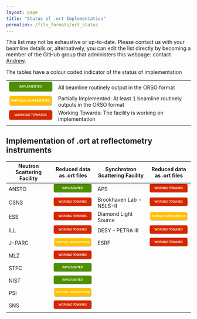 ```yaml
---
layout: page
title: "Status of .ort Implementation"
permalink: /file_formats/ort_status
---
```


This list may not be exhaustive or up-to-date. Please contact us with your beamline details or, alternatively, you can edit the list directly by becoming a member of the GitHub group that administers this webpage: contact [Andrew](mailto:andrew.mccluskey@bristol.ac.uk).

The tables have a colour coded indicator of the status of implementation

|  |  |
| --- | --- | 
| <img src="/projects/file_formats/implemented.png" width="200"> | All beamline routinely output in the ORSO format|
| <img src="/projects/file_formats/partiallyimplemented.png" width="200"> | Partially Implemented: At least 1 beamline routinely outputs in the ORSO format |
| <img src="/projects/file_formats/workingtowards.png" width="200"> | Working Towards: The facility is working on implementation
|  |  |


## Implementation of .ort at reflectometry instruments

| Neutron Scattering Facility | Reduced data as .ort files | Synchrotron Scattering Facility | Reduced data as .ort files |
| --- | --- | --- | --- | 
| ANSTO | <img src="/projects/file_formats/implemented.png" width="200">  | APS | <img src="/projects/file_formats/workingtowards.png" width="200">  | 
| CSNS | <img src="/projects/file_formats/workingtowards.png" width="200">  | Brookhaven Lab - NSLS-II | <img src="/projects/file_formats/workingtowards.png" width="200">  | 
| ESS | <img src="/projects/file_formats/workingtowards.png" width="200">  | Diamond Light Source  | <img src="/projects/file_formats/partiallyimplemented.png" width="200">  | 
| ILL | <img src="/projects/file_formats/workingtowards.png" width="200">  | DESY – PETRA III | <img src="/projects/file_formats/workingtowards.png" width="200"> | 
| J-PARC | <img src="/projects/file_formats/partiallyimplemented.png" width="200">  | ESRF | <img src="/projects/file_formats/workingtowards.png" width="200">  | 
| MLZ | <img src="/projects/file_formats/workingtowards.png" width="200">  | 
| STFC | <img src="/projects/file_formats/implemented.png" width="200">  | 
| NIST | <img src="/projects/file_formats/implemented.png" width="200">  | 
| PSI | <img src="/projects/file_formats/partiallyimplemented.png" width="200">  | 
| SNS | <img src="/projects/file_formats/workingtowards.png" width="200">  | 








